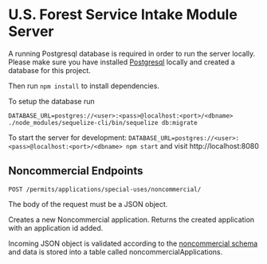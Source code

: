 # U.S. Forest Service Intake Module Server

A running Postgresql database is required in order to run the server locally.  Please make sure you have installed [Postgresql](https://www.postgresql.org/) locally and created a database for this project.

Then run `npm install` to install dependencies.

To setup the database run

`DATABASE_URL=postgres://<user>:<pass>@localhost:<port>/<dbname> ./node_modules/sequelize-cli/bin/sequelize db:migrate`

To start the server for development: `DATABASE_URL=postgres://<user>:<pass>@localhost:<port>/<dbname> npm start` and visit http://localhost:8080

## Noncommercial Endpoints

```POST /permits/applications/special-uses/noncommercial/```

The body of the request must be a JSON object.

Creates a new Noncommercial application.  Returns the created application with an application id added.

Incoming JSON object is validated according to the [noncommercial schema](noncommercial-schema.es6) and data is stored into a table called noncommercialApplications.
